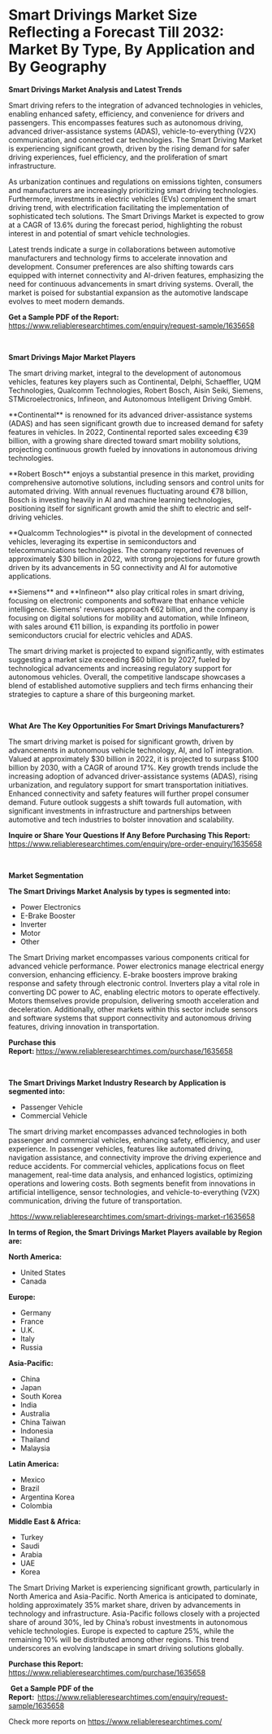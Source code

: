 <p><h1>Smart Drivings Market Size Reflecting a Forecast Till 2032: Market By Type, By Application and By Geography</h1></p><p><strong>Smart Drivings Market Analysis and Latest Trends</strong></p>
<p><p>Smart driving refers to the integration of advanced technologies in vehicles, enabling enhanced safety, efficiency, and convenience for drivers and passengers. This encompasses features such as autonomous driving, advanced driver-assistance systems (ADAS), vehicle-to-everything (V2X) communication, and connected car technologies. The Smart Driving Market is experiencing significant growth, driven by the rising demand for safer driving experiences, fuel efficiency, and the proliferation of smart infrastructure.</p><p>As urbanization continues and regulations on emissions tighten, consumers and manufacturers are increasingly prioritizing smart driving technologies. Furthermore, investments in electric vehicles (EVs) complement the smart driving trend, with electrification facilitating the implementation of sophisticated tech solutions. The Smart Drivings Market is expected to grow at a CAGR of 13.6% during the forecast period, highlighting the robust interest in and potential of smart vehicle technologies.</p><p>Latest trends indicate a surge in collaborations between automotive manufacturers and technology firms to accelerate innovation and development. Consumer preferences are also shifting towards cars equipped with internet connectivity and AI-driven features, emphasizing the need for continuous advancements in smart driving systems. Overall, the market is poised for substantial expansion as the automotive landscape evolves to meet modern demands.</p></p>
<p><strong>Get a Sample PDF of the Report:&nbsp;</strong> <a href="https://www.reliableresearchtimes.com/enquiry/request-sample/1635658?utm_campaign=3560&utm_medium=2&utm_source=Github&utm_content=ia&utm_term=23032025&utm_id=smart-drivings">https://www.reliableresearchtimes.com/enquiry/request-sample/1635658</a></p>
<p>&nbsp;</p>
<p><strong>Smart Drivings Major Market Players</strong></p>
<p><p>The smart driving market, integral to the development of autonomous vehicles, features key players such as Continental, Delphi, Schaeffler, UQM Technologies, Qualcomm Technologies, Robert Bosch, Aisin Seiki, Siemens, STMicroelectronics, Infineon, and Autonomous Intelligent Driving GmbH.</p><p>**Continental** is renowned for its advanced driver-assistance systems (ADAS) and has seen significant growth due to increased demand for safety features in vehicles. In 2022, Continental reported sales exceeding €39 billion, with a growing share directed toward smart mobility solutions, projecting continuous growth fueled by innovations in autonomous driving technologies.</p><p>**Robert Bosch** enjoys a substantial presence in this market, providing comprehensive automotive solutions, including sensors and control units for automated driving. With annual revenues fluctuating around €78 billion, Bosch is investing heavily in AI and machine learning technologies, positioning itself for significant growth amid the shift to electric and self-driving vehicles.</p><p>**Qualcomm Technologies** is pivotal in the development of connected vehicles, leveraging its expertise in semiconductors and telecommunications technologies. The company reported revenues of approximately $30 billion in 2022, with strong projections for future growth driven by its advancements in 5G connectivity and AI for automotive applications.</p><p>**Siemens** and **Infineon** also play critical roles in smart driving, focusing on electronic components and software that enhance vehicle intelligence. Siemens' revenues approach €62 billion, and the company is focusing on digital solutions for mobility and automation, while Infineon, with sales around €11 billion, is expanding its portfolio in power semiconductors crucial for electric vehicles and ADAS.</p><p>The smart driving market is projected to expand significantly, with estimates suggesting a market size exceeding $60 billion by 2027, fueled by technological advancements and increasing regulatory support for autonomous vehicles. Overall, the competitive landscape showcases a blend of established automotive suppliers and tech firms enhancing their strategies to capture a share of this burgeoning market.</p></p>
<p>&nbsp;</p>
<p><strong>What Are The Key Opportunities For Smart Drivings Manufacturers?</strong></p>
<p><p>The smart driving market is poised for significant growth, driven by advancements in autonomous vehicle technology, AI, and IoT integration. Valued at approximately $30 billion in 2022, it is projected to surpass $100 billion by 2030, with a CAGR of around 17%. Key growth trends include the increasing adoption of advanced driver-assistance systems (ADAS), rising urbanization, and regulatory support for smart transportation initiatives. Enhanced connectivity and safety features will further propel consumer demand. Future outlook suggests a shift towards full automation, with significant investments in infrastructure and partnerships between automotive and tech industries to bolster innovation and scalability.</p></p>
<p><strong>Inquire or Share Your Questions If Any Before Purchasing This Report:</strong> <a href="https://www.reliableresearchtimes.com/enquiry/pre-order-enquiry/1635658?utm_campaign=3560&utm_medium=2&utm_source=Github&utm_content=ia&utm_term=23032025&utm_id=smart-drivings">https://www.reliableresearchtimes.com/enquiry/pre-order-enquiry/1635658</a></p>
<p>&nbsp;</p>
<p><strong>Market Segmentation</strong></p>
<p><strong>The Smart Drivings Market Analysis by types is segmented into:</strong></p>
<p><ul><li>Power Electronics</li><li>E-Brake Booster</li><li>Inverter</li><li>Motor</li><li>Other</li></ul></p>
<p><p>The Smart Driving market encompasses various components critical for advanced vehicle performance. Power electronics manage electrical energy conversion, enhancing efficiency. E-brake boosters improve braking response and safety through electronic control. Inverters play a vital role in converting DC power to AC, enabling electric motors to operate effectively. Motors themselves provide propulsion, delivering smooth acceleration and deceleration. Additionally, other markets within this sector include sensors and software systems that support connectivity and autonomous driving features, driving innovation in transportation.</p></p>
<p><strong>Purchase this Report:&nbsp;</strong><a href="https://www.reliableresearchtimes.com/purchase/1635658?utm_campaign=3560&utm_medium=2&utm_source=Github&utm_content=ia&utm_term=23032025&utm_id=smart-drivings">https://www.reliableresearchtimes.com/purchase/1635658</a></p>
<p>&nbsp;</p>
<p><strong>The Smart Drivings Market Industry Research by Application is segmented into:</strong></p>
<p><ul><li>Passenger Vehicle</li><li>Commercial Vehicle</li></ul></p>
<p><p>The smart driving market encompasses advanced technologies in both passenger and commercial vehicles, enhancing safety, efficiency, and user experience. In passenger vehicles, features like automated driving, navigation assistance, and connectivity improve the driving experience and reduce accidents. For commercial vehicles, applications focus on fleet management, real-time data analysis, and enhanced logistics, optimizing operations and lowering costs. Both segments benefit from innovations in artificial intelligence, sensor technologies, and vehicle-to-everything (V2X) communication, driving the future of transportation.</p></p>
<p><a href="https://www.reliableresearchtimes.com/smart-drivings-market-r1635658?utm_campaign=3560&utm_medium=2&utm_source=Github&utm_content=ia&utm_term=23032025&utm_id=smart-drivings">&nbsp;https://www.reliableresearchtimes.com/smart-drivings-market-r1635658</a></p>
<p><strong>In terms of Region, the Smart Drivings Market Players available by Region are:</strong></p>
<p>
    <p> <strong> North America: </strong>
        <ul>
            <li>United States</li>
            <li>Canada</li>
        </ul>
        </p> 
    <p> <strong> Europe: </strong>
        <ul>
            <li>Germany</li>
            <li>France</li>
            <li>U.K.</li>
            <li>Italy</li>
            <li>Russia</li>
        </ul>
        </p> 
    <p> <strong> Asia-Pacific: </strong>
        <ul>
            <li>China</li>
            <li>Japan</li>
            <li>South Korea</li>
            <li>India</li>
            <li>Australia</li>
            <li>China Taiwan</li>
            <li>Indonesia</li>
            <li>Thailand</li>
            <li>Malaysia</li>
        </ul>
        </p> 
    <p> <strong> Latin America: </strong>
        <ul>
            <li>Mexico</li>
            <li>Brazil</li>
            <li>Argentina Korea</li>
            <li>Colombia</li>
        </ul>
        </p> 
    <p> <strong> Middle East & Africa: </strong>
        <ul>
            <li>Turkey</li>
            <li>Saudi</li>
            <li>Arabia</li>
            <li>UAE</li>
            <li>Korea</li>
        </ul>
    </p>
    </p>
<p><p>The Smart Driving Market is experiencing significant growth, particularly in North America and Asia-Pacific. North America is anticipated to dominate, holding approximately 35% market share, driven by advancements in technology and infrastructure. Asia-Pacific follows closely with a projected share of around 30%, led by China’s robust investments in autonomous vehicle technologies. Europe is expected to capture 25%, while the remaining 10% will be distributed among other regions. This trend underscores an evolving landscape in smart driving solutions globally.</p></p>
<p><strong>Purchase this Report: </strong><a href="https://www.reliableresearchtimes.com/purchase/1635658?utm_campaign=3560&utm_medium=2&utm_source=Github&utm_content=ia&utm_term=23032025&utm_id=smart-drivings">https://www.reliableresearchtimes.com/purchase/1635658</a></p>
<p>&nbsp;<strong>Get a Sample PDF of the Report:&nbsp;&nbsp;</strong><a href="https://www.reliableresearchtimes.com/enquiry/request-sample/1635658?utm_campaign=3560&utm_medium=2&utm_source=Github&utm_content=ia&utm_term=23032025&utm_id=smart-drivings">https://www.reliableresearchtimes.com/enquiry/request-sample/1635658</a></p>
<p><strong></strong></p>
<p>Check more reports on <a href="https://www.reliableresearchtimes.com/?utm_campaign=3560&utm_medium=2&utm_source=Github&utm_content=ia&utm_term=23032025&utm_id=smart-drivings">https://www.reliableresearchtimes.com/</a></p>
